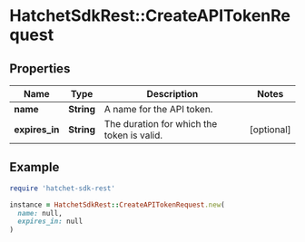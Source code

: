 # HatchetSdkRest::CreateAPITokenRequest

## Properties

| Name | Type | Description | Notes |
| ---- | ---- | ----------- | ----- |
| **name** | **String** | A name for the API token. |  |
| **expires_in** | **String** | The duration for which the token is valid. | [optional] |

## Example

```ruby
require 'hatchet-sdk-rest'

instance = HatchetSdkRest::CreateAPITokenRequest.new(
  name: null,
  expires_in: null
)
```


